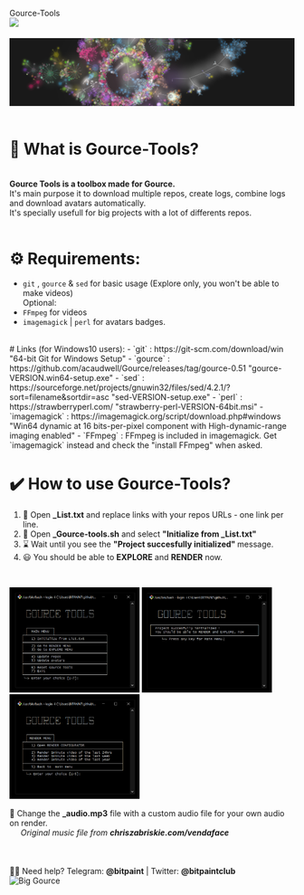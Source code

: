 Gource-Tools                         <br>
<img src="https://img.shields.io/badge/License-MIT-orange.svg"> <br> <br>
 <img src="https://raw.githubusercontent.com/bitpaint/bitcoin-gources/main/gource/art/screenshoot.jpg" alt="Combined" width="690px"> <br> <br>


# <b>🍩 What is Gource-Tools?</b><br>
<br>
<b>Gource Tools is a toolbox made for Gource.</b><br>
It's main purpose it to download multiple repos, create logs, combine logs and download avatars automatically. <br>
It's specially usefull for big projects with a lot of differents repos.<br>
<br>

# <b>⚙️ Requirements:</b><br>
- `git` , `gource` & `sed`  for basic usage (Explore only, you won't be able to make videos) <br>
Optional: <br>
- `FFmpeg` for videos<br>
-  `imagemagick` | `perl` for avatars badges.<br>
<br>
# Links (for Windows10 users):
- `git` : https://git-scm.com/download/win "64-bit Git for Windows Setup"
- `gource` : https://github.com/acaudwell/Gource/releases/tag/gource-0.51  "gource-VERSION.win64-setup.exe"
- `sed` : https://sourceforge.net/projects/gnuwin32/files/sed/4.2.1/?sort=filename&sortdir=asc "sed-VERSION-setup.exe"
- `perl` : https://strawberryperl.com/ "strawberry-perl-VERSION-64bit.msi" 
- `imagemagick` : https://imagemagick.org/script/download.php#windows "Win64 dynamic at 16 bits-per-pixel component with High-dynamic-range imaging enabled" 
- `FFmpeg` : FFmpeg is included in imagemagick. Get `imagemagick` instead and check the "install FFmpeg" when asked.

 <br>
 
# <b>✔️ How to use Gource-Tools?</b><br>
1) 📜  Open <b>_List.txt</b> and replace links with your repos URLs - one link per line.<br>
2) 🧰  Open <b>_Gource-tools.sh</b> and select <b>"Initialize from _List.txt"</b> <br>
3) ⌛   Wait until you see the <b>"Project succesfully initialized" </b>message.<br>
4) 😃  You should be able to <b>EXPLORE</b> and <b>RENDER</b> now.<br>
<br>


<img src="https://raw.githubusercontent.com/bitpaint/Gource-Tools/main/src/img/mainmenu.jpg" alt="Main menu" width="230px">      <img src="https://raw.githubusercontent.com/bitpaint/Gource-Tools/main/src/img/initmenu.jpg" alt="Initialize menu" width="230px">      <img src="https://raw.githubusercontent.com/bitpaint/Gource-Tools/main/src/img/rendermenu.jpg" alt="Render menu" width="230px"><br>


🎵 Change the <b>_audio.mp3</b> file with a custom audio file for your own audio on render.<br>
&nbsp;&nbsp;&nbsp;&nbsp; <i> Original music file from <b>chriszabriskie.com/vendaface</b><br> </i>
<br> <br>
<br>
🙋‍♂️ Need help? Telegram: <b>@bitpaint</b> | Twitter: <b>@bitpaintclub<br></b>
 <img src="https://raw.githubusercontent.com/bitpaint/bitcoin-gources/main/gource/art/4k/2.png" alt="Big Gource" width="690px"> <br> <br>
